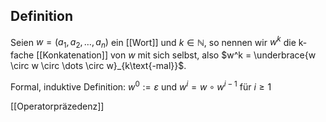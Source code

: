 ## Definition
Seien $w=(a_1, a_2, \dots, a_n)$ ein [[Wort]] und $k \in \mathbb{N}$, so nennen wir $w^k$ die k-fache
[[Konkatenation]] von $w$ mit sich selbst, also $w^k = \underbrace{w \circ w \circ \dots \circ w}_{k\text{-mal}}$.

Formal, induktive Definition: $w^0 := \varepsilon$ und $w^i = w \circ w^{i-1}$ für $i \geq 1$

[[Operatorpräzedenz]]
